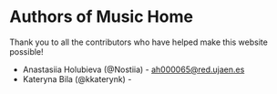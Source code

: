 # Authors of Music Home

Thank you to all the contributors who have helped make this website possible!

- Anastasiia Holubieva (@Nostiia) - ah000065@red.ujaen.es
- Kateryna Bila (@kkaterynk) - 


